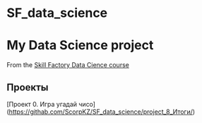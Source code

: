 # SF_data_science

# My Data Science project

From the [Skill Factory Data Cience course](https://skillfactory.ru/data-scientist)

## Проекты

  [Проект 0. Игра угадай чисо] (https://githab.com/ScorpKZ/SF_data_science/project_8_Итоги/)

